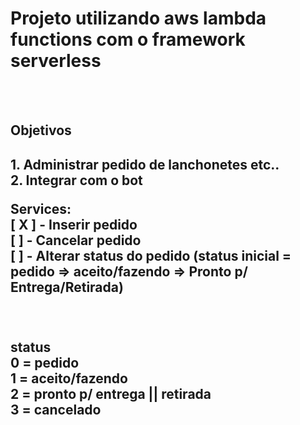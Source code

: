 <h1>Projeto utilizando aws lambda functions com o framework serverless </h1><br><br>
<h2>Objetivos<h2>
    1. Administrar pedido de lanchonetes etc.. <br>
    2. Integrar com o bot <br>



Services: <br>
    [ X ] - Inserir pedido <br>
    [ ] - Cancelar pedido <br>
    [ ] - Alterar status do pedido (status inicial = pedido => aceito/fazendo => Pronto p/ Entrega/Retirada) <br><br><br>







status<br>
0 = pedido <br>
1 = aceito/fazendo <br>
2 = pronto p/ entrega || retirada <br>
3 = cancelado

